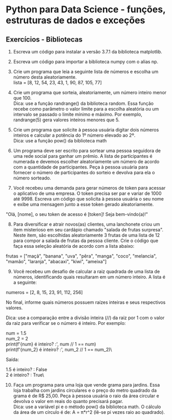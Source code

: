 # Python para Data Science - funções, estruturas de dados e exceções

## Exercícios - Bibliotecas

1. Escreva um código para instalar a versão 3.7.1 da biblioteca matplotlib.

2. Escreva um código para importar a biblioteca numpy com o alias np.

3. Crie um programa que leia a seguinte lista de números e escolha um número desta aleatoriamente.\
lista = [8, 12, 54, 23, 43, 1, 90, 87, 105, 77]

4. Crie um programa que sorteia, aleatoriamente, um número inteiro menor que 100.\
Dica: use a função randrange() da biblioteca random. Essa função recebe como parâmetro o valor limite para a escolha aleatória ou um intervalo se passado o limite mínimo e máximo. Por exemplo, randrange(5) gera valores inteiros menores que 5.

5. Crie um programa que solicite à pessoa usuária digitar dois números inteiros e calcular a potência do 1º número elevado ao 2º.\
Dica: use a função pow() da biblioteca math

6. Um programa deve ser escrito para sortear uma pessoa seguidora de uma rede social para ganhar um prêmio. A lista de participantes é numerada e devemos escolher aleatoriamente um número de acordo com a quantidade de participantes. Peça à pessoa usuária para fornecer o número de participantes do sorteio e devolva para ela o número sorteado.

7. Você recebeu uma demanda para gerar números de token para acessar o aplicativo de uma empresa. O token precisa ser par e variar de 1000 até 9998. Escreva um código que solicita à pessoa usuária o seu nome e exibe uma mensagem junto a esse token gerado aleatoriamente.

"Olá, [nome], o seu token de acesso é [token]! Seja bem-vindo(a)!"

8. Para diversificar e atrair novos(as) clientes, uma lanchonete criou um item misterioso em seu cardápio chamado "salada de frutas surpresa". Neste item, são escolhidas aleatoriamente 3 frutas de uma lista de 12 para compor a salada de frutas da pessoa cliente. Crie o código que faça essa seleção aleatória de acordo com a lista abaixo:

frutas = ["maçã", "banana", "uva", "pêra", "manga", "coco", "melancia", "mamão", "laranja", "abacaxi", "kiwi", "ameixa"]

9. Você recebeu um desafio de calcular a raiz quadrada de uma lista de números, identificando quais resultaram em um número inteiro. A lista é a seguinte:

numeros = [2, 8, 15, 23, 91, 112, 256]

No final, informe quais números possuem raízes inteiras e seus respectivos valores.

Dica: use a comparação entre a divisão inteira (//) da raiz por 1 com o valor da raiz para verificar se o número é inteiro. Por exemplo:

num = 1.5\
num_2 = 2\
print(f'{num} é inteiro? :', num // 1 == num)\
print(f'{num_2} é inteiro? :', num_2 // 1 == num_2)\

Saída:

1.5 é inteiro? : False\
2 é inteiro? : True\

10. Faça um programa para uma loja que vende grama para jardins. Essa loja trabalha com jardins circulares e o preço do metro quadrado da grama é de R$ 25,00. Peça à pessoa usuária o raio da área circular e devolva o valor em reais do quanto precisará pagar.\
Dica: use a variável pi e o método pow() da biblioteca math. O cálculo da área de um círculo é de: A = π*r^2 (lê-se pi vezes raio ao quadrado).